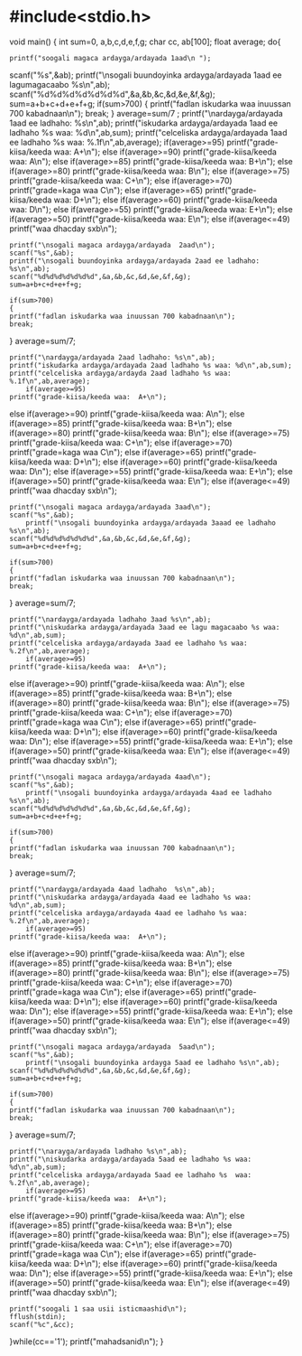 # #include<stdio.h>
void main()
{
	int sum=0, a,b,c,d,e,f,g;
	char cc, ab[100];
	float average;
	do{
	
	printf("soogali magaca ardayga/ardayada 1aad\n ");
scanf("%s",&ab);
	printf("\nsogali buundoyinka ardayga/ardayada 1aad ee lagumagacaabo %s\n",ab);
	scanf("%d%d%d%d%d%d%d",&a,&b,&c,&d,&e,&f,&g);
	sum=a+b+c+d+e+f+g;
	if(sum>700)
	{
	printf("fadlan iskudarka waa inuussan 700 kabadnaan\n");
	break;
}
	average=sum/7 ;
	printf("\nardayga/ardayada  1aad ee ladhaho: %s\n",ab);
	printf("iskudarka ardayga/ardayada 1aad ee ladhaho %s waa: %d\n",ab,sum);
	printf("celceliska ardayga/ardayada 1aad ee ladhaho %s waa: %.1f\n",ab,average);
	if(average>=95)
	printf("grade-kiisa/keeda waa: 	A+\n");
else	if(average>=90)
	printf("grade-kiisa/keeda waa:  A\n");
else	if(average>=85)
	printf("grade-kiisa/keeda waa:  B+\n");
else	if(average>=80)
	printf("grade-kiisa/keeda waa:  B\n");
else	if(average>=75)
	printf("grade-kiisa/keeda waa:  C+\n");
else	if(average>=70)
	printf("grade=kaga waa C\n");
else	if(average>=65)
	printf("grade-kiisa/keeda waa:  D+\n");
else	if(average>=60)
	printf("grade-kiisa/keeda waa:  D\n");
else	if(average>=55)
	printf("grade-kiisa/keeda waa:  E+\n");
else	if(average>=50)
	printf("grade-kiisa/keeda waa:  E\n");
else if(average<=49)
	printf("waa dhacday sxb\n");

	printf("\nsogali magaca ardayga/ardayada  2aad\n");
	scanf("%s",&ab);
	printf("\nsogali buundoyinka ardayga/ardayada 2aad ee ladhaho: %s\n",ab);
	scanf("%d%d%d%d%d%d%d",&a,&b,&c,&d,&e,&f,&g);
	sum=a+b+c+d+e+f+g;
	
	if(sum>700)
	{
	printf("fadlan iskudarka waa inuussan 700 kabadnaan\n");
	break;
}
	average=sum/7;
	
	printf("\nardayga/ardayada 2aad ladhaho: %s\n",ab);
	printf("iskudarka ardayga/ardayada 2aad ladhaho %s waa: %d\n",ab,sum);
	printf("celceliska ardayga/ardayda 2aad ladhaho %s waa: %.1f\n",ab,average);
		if(average>=95)
	printf("grade-kiisa/keeda waa: 	A+\n");
else	if(average>=90)
	printf("grade-kiisa/keeda waa:  A\n");
else	if(average>=85)
	printf("grade-kiisa/keeda waa:  B+\n");
else	if(average>=80)
	printf("grade-kiisa/keeda waa:  B\n");
else	if(average>=75)
	printf("grade-kiisa/keeda waa:  C+\n");
else	if(average>=70)
	printf("grade=kaga waa C\n");
else	if(average>=65)
	printf("grade-kiisa/keeda waa:  D+\n");
else	if(average>=60)
	printf("grade-kiisa/keeda waa:  D\n");
else	if(average>=55)
	printf("grade-kiisa/keeda waa:  E+\n");
else	if(average>=50)
	printf("grade-kiisa/keeda waa:  E\n");
else if(average<=49)
	printf("waa dhacday sxb\n");
	
	printf("\nsogali magaca ardayga/ardayada 3aad\n");
	scanf("%s",&ab);
		printf("\nsogali buundoyinka ardayga/ardayada 3aaad ee ladhaho %s\n",ab);
	scanf("%d%d%d%d%d%d%d",&a,&b,&c,&d,&e,&f,&g);
	sum=a+b+c+d+e+f+g;
	
	if(sum>700)
	{
	printf("fadlan iskudarka waa inuussan 700 kabadnaan\n");
	break;
}
	average=sum/7;
	
	printf("\nardayga/ardayada ladhaho 3aad %s\n",ab);
	printf("\niskudarka ardayga/ardayada 3aad ee lagu magacaabo %s waa: %d\n",ab,sum);
	printf("celceliska ardayga/ardayada 3aad ee ladhaho %s waa: %.2f\n",ab,average);
		if(average>=95)
	printf("grade-kiisa/keeda waa: 	A+\n");
else	if(average>=90)
	printf("grade-kiisa/keeda waa:  A\n");
else	if(average>=85)
	printf("grade-kiisa/keeda waa:  B+\n");
else	if(average>=80)
	printf("grade-kiisa/keeda waa:  B\n");
else	if(average>=75)
	printf("grade-kiisa/keeda waa:  C+\n");
else	if(average>=70)
	printf("grade=kaga waa C\n");
else	if(average>=65)
	printf("grade-kiisa/keeda waa:  D+\n");
else	if(average>=60)
	printf("grade-kiisa/keeda waa:  D\n");
else	if(average>=55)
	printf("grade-kiisa/keeda waa:  E+\n");
else	if(average>=50)
	printf("grade-kiisa/keeda waa:  E\n");
else if(average<=49)
	printf("waa dhacday sxb\n");
	
	printf("\nsogali magaca ardayga/ardayada 4aad\n");
	scanf("%s",&ab);
		printf("\nsogali buundoyinka ardayga/ardayada 4aad ee ladhaho %s\n",ab);
	scanf("%d%d%d%d%d%d%d",&a,&b,&c,&d,&e,&f,&g);
	sum=a+b+c+d+e+f+g;
	
	if(sum>700)
	{
	printf("fadlan iskudarka waa inuussan 700 kabadnaan\n");
	break;
}
	average=sum/7;
	
	printf("\nardayga/ardayada 4aad ladhaho  %s\n",ab);
	printf("\niskudarka ardayga/ardayada 4aad ee ladhaho %s waa: %d\n",ab,sum);
	printf("celceliska ardayga/ardayada 4aad ee ladhaho %s waa: %.2f\n",ab,average);
		if(average>=95)
	printf("grade-kiisa/keeda waa: 	A+\n");
else	if(average>=90)
	printf("grade-kiisa/keeda waa:  A\n");
else	if(average>=85)
	printf("grade-kiisa/keeda waa:  B+\n");
else	if(average>=80)
	printf("grade-kiisa/keeda waa:  B\n");
else	if(average>=75)
	printf("grade-kiisa/keeda waa:  C+\n");
else	if(average>=70)
	printf("grade=kaga waa C\n");
else	if(average>=65)
	printf("grade-kiisa/keeda waa:  D+\n");
else	if(average>=60)
	printf("grade-kiisa/keeda waa:  D\n");
else	if(average>=55)
	printf("grade-kiisa/keeda waa:  E+\n");
else	if(average>=50)
	printf("grade-kiisa/keeda waa:  E\n");
else if(average<=49)
	printf("waa dhacday sxb\n");
	
	printf("\nsogali magaca ardayga/ardayada  5aad\n");
	scanf("%s",&ab);
		printf("\nsogali buundoyinka ardayga 5aad ee ladhaho %s\n",ab);
	scanf("%d%d%d%d%d%d%d",&a,&b,&c,&d,&e,&f,&g);
	sum=a+b+c+d+e+f+g;
	
	if(sum>700)
	{
	printf("fadlan iskudarka waa inuussan 700 kabadnaan\n");
	break;
}
	average=sum/7;
	
	printf("\narayga/ardayada ladhaho %s\n",ab);
	printf("\niskudarka ardayga/ardayada 5aad ee ladhaho %s waa: %d\n",ab,sum);
	printf("celceliska ardayga/ardayada 5aad ee ladhaho %s  waa: %.2f\n",ab,average);
		if(average>=95)
	printf("grade-kiisa/keeda waa: 	A+\n");
else	if(average>=90)
	printf("grade-kiisa/keeda waa:  A\n");
else	if(average>=85)
	printf("grade-kiisa/keeda waa:  B+\n");
else	if(average>=80)
	printf("grade-kiisa/keeda waa:  B\n");
else	if(average>=75)
	printf("grade-kiisa/keeda waa:  C+\n");
else	if(average>=70)
	printf("grade=kaga waa C\n");
else	if(average>=65)
	printf("grade-kiisa/keeda waa:  D+\n");
else	if(average>=60)
	printf("grade-kiisa/keeda waa:  D\n");
else	if(average>=55)
	printf("grade-kiisa/keeda waa:  E+\n");
else	if(average>=50)
	printf("grade-kiisa/keeda waa:  E\n");
else if(average<=49)
	printf("waa dhacday sxb\n");
	
	printf("soogali 1 saa usii isticmaashid\n");
	fflush(stdin);
	scanf("%c",&cc);
	
}while(cc=='1');
printf("mahadsanid\n");
}
